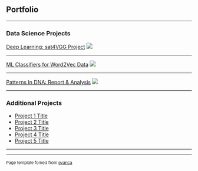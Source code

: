 ## Portfolio

---

### Data Science Projects 

[Deep Learning: sat4VGG Project](https://github.com/ayonantonio04/sat4VGG_project)
<img src="images/dummy_thumbnail.jpg?raw=true"/>

---
[ML Classifiers for Word2Vec Data](https://github.com/ayonantonio04/ML_Classifier_Applications_on_Word2VecData)
<img src="images/dummy_thumbnail.jpg?raw=true"/>

---
[Patterns In DNA: Report & Analysis](https://github.com/ayonantonio04/R_Project_Series/tree/master/Case_Study_3)
<img src="images/dummy_thumbnail.jpg?raw=true"/>

---

### Additional Projects

- [Project 1 Title](http://example.com/)
- [Project 2 Title](http://example.com/)
- [Project 3 Title](http://example.com/)
- [Project 4 Title](http://example.com/)
- [Project 5 Title](http://example.com/)

---




---
<p style="font-size:11px">Page template forked from <a href="https://github.com/evanca/quick-portfolio">evanca</a></p>
<!-- Remove above link if you don't want to attibute -->
